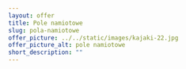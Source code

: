 ```yaml
---
layout: offer
title: Pole namiotowe
slug: pola-namiotowe
offer_picture: ../../static/images/kajaki-22.jpg
offer_picture_alt: pole namiotowe
short_description: ""
---
```

